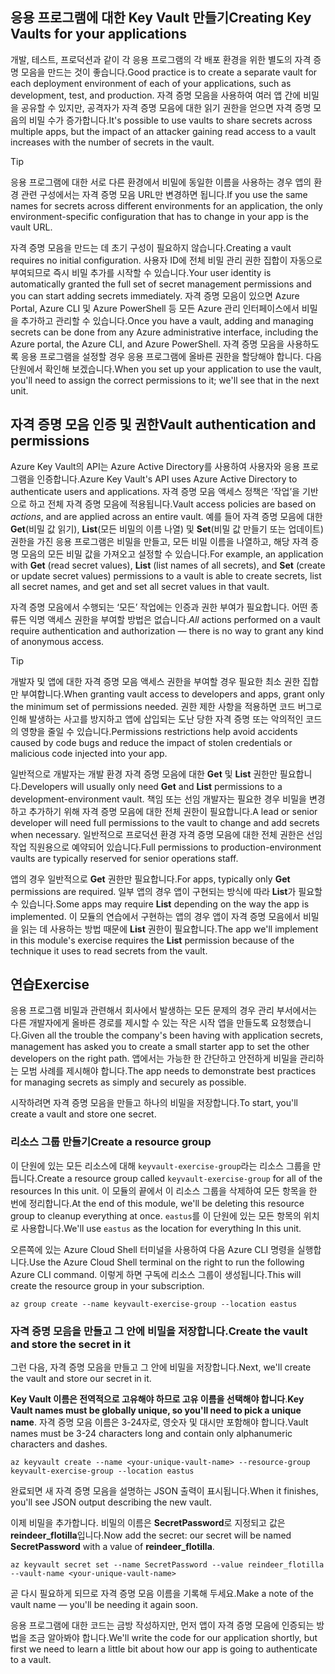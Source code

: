 ## <a name="creating-key-vaults-for-your-applications"></a><span data-ttu-id="affbc-101">응용 프로그램에 대한 Key Vault 만들기</span><span class="sxs-lookup"><span data-stu-id="affbc-101">Creating Key Vaults for your applications</span></span>

<span data-ttu-id="affbc-102">개발, 테스트, 프로덕션과 같이 각 응용 프로그램의 각 배포 환경을 위한 별도의 자격 증명 모음을 만드는 것이 좋습니다.</span><span class="sxs-lookup"><span data-stu-id="affbc-102">Good practice is to create a separate vault for each deployment environment of each of your applications, such as development, test, and production.</span></span> <span data-ttu-id="affbc-103">자격 증명 모음을 사용하여 여러 앱 간에 비밀을 공유할 수 있지만, 공격자가 자격 증명 모음에 대한 읽기 권한을 얻으면 자격 증명 모음의 비밀 수가 증가합니다.</span><span class="sxs-lookup"><span data-stu-id="affbc-103">It's possible to use vaults to share secrets across multiple apps, but the impact of an attacker gaining read access to a vault increases with the number of secrets in the vault.</span></span>

> [!TIP]
> <span data-ttu-id="affbc-104">응용 프로그램에 대한 서로 다른 환경에서 비밀에 동일한 이름을 사용하는 경우 앱의 환경 관련 구성에서는 자격 증명 모음 URL만 변경하면 됩니다.</span><span class="sxs-lookup"><span data-stu-id="affbc-104">If you use the same names for secrets across different environments for an application, the only environment-specific configuration that has to change in your app is the vault URL.</span></span>

<span data-ttu-id="affbc-105">자격 증명 모음을 만드는 데 초기 구성이 필요하지 않습니다.</span><span class="sxs-lookup"><span data-stu-id="affbc-105">Creating a vault requires no initial configuration.</span></span> <span data-ttu-id="affbc-106">사용자 ID에 전체 비밀 관리 권한 집합이 자동으로 부여되므로 즉시 비밀 추가를 시작할 수 있습니다.</span><span class="sxs-lookup"><span data-stu-id="affbc-106">Your user identity is automatically granted the full set of secret management permissions and you can start adding secrets immediately.</span></span> <span data-ttu-id="affbc-107">자격 증명 모음이 있으면 Azure Portal, Azure CLI 및 Azure PowerShell 등 모든 Azure 관리 인터페이스에서 비밀을 추가하고 관리할 수 있습니다.</span><span class="sxs-lookup"><span data-stu-id="affbc-107">Once you have a vault, adding and managing secrets can be done from any Azure administrative interface, including the Azure portal, the Azure CLI, and Azure PowerShell.</span></span> <span data-ttu-id="affbc-108">자격 증명 모음을 사용하도록 응용 프로그램을 설정할 경우 응용 프로그램에 올바른 권한을 할당해야 합니다. 다음 단원에서 확인해 보겠습니다.</span><span class="sxs-lookup"><span data-stu-id="affbc-108">When you set up your application to use the vault, you'll need to assign the correct permissions to it; we'll see that in the next unit.</span></span>

## <a name="vault-authentication-and-permissions"></a><span data-ttu-id="affbc-109">자격 증명 모음 인증 및 권한</span><span class="sxs-lookup"><span data-stu-id="affbc-109">Vault authentication and permissions</span></span>

<span data-ttu-id="affbc-110">Azure Key Vault의 API는 Azure Active Directory를 사용하여 사용자와 응용 프로그램을 인증합니다.</span><span class="sxs-lookup"><span data-stu-id="affbc-110">Azure Key Vault's API uses Azure Active Directory to authenticate users and applications.</span></span> <span data-ttu-id="affbc-111">자격 증명 모음 액세스 정책은 ‘작업’을 기반으로 하고 전체 자격 증명 모음에 적용됩니다.</span><span class="sxs-lookup"><span data-stu-id="affbc-111">Vault access policies are based on *actions*, and are applied across an entire vault.</span></span> <span data-ttu-id="affbc-112">예를 들어 자격 증명 모음에 대한 **Get**(비밀 값 읽기), **List**(모든 비밀의 이름 나열) 및 **Set**(비밀 값 만들기 또는 업데이트) 권한을 가진 응용 프로그램은 비밀을 만들고, 모든 비밀 이름을 나열하고, 해당 자격 증명 모음의 모든 비밀 값을 가져오고 설정할 수 있습니다.</span><span class="sxs-lookup"><span data-stu-id="affbc-112">For example, an application with **Get** (read secret values), **List** (list names of all secrets), and **Set** (create or update secret values) permissions to a vault is able to create secrets, list all secret names, and get and set all secret values in that vault.</span></span>

<span data-ttu-id="affbc-113">자격 증명 모음에서 수행되는 ‘모든’ 작업에는 인증과 권한 부여가 필요합니다. 어떤 종류든 익명 액세스 권한을 부여할 방법은 없습니다.</span><span class="sxs-lookup"><span data-stu-id="affbc-113">*All* actions performed on a vault require authentication and authorization &mdash; there is no way to grant any kind of anonymous access.</span></span>

> [!TIP]
> <span data-ttu-id="affbc-114">개발자 및 앱에 대한 자격 증명 모음 액세스 권한을 부여할 경우 필요한 최소 권한 집합만 부여합니다.</span><span class="sxs-lookup"><span data-stu-id="affbc-114">When granting vault access to developers and apps, grant only the minimum set of permissions needed.</span></span> <span data-ttu-id="affbc-115">권한 제한 사항을 적용하면 코드 버그로 인해 발생하는 사고를 방지하고 앱에 삽입되는 도난 당한 자격 증명 또는 악의적인 코드의 영향을 줄일 수 있습니다.</span><span class="sxs-lookup"><span data-stu-id="affbc-115">Permissions restrictions help avoid accidents caused by code bugs and reduce the impact of stolen credentials or malicious code injected into your app.</span></span>

<span data-ttu-id="affbc-116">일반적으로 개발자는 개발 환경 자격 증명 모음에 대한 **Get** 및 **List** 권한만 필요합니다.</span><span class="sxs-lookup"><span data-stu-id="affbc-116">Developers will usually only need **Get** and **List** permissions to a development-environment vault.</span></span> <span data-ttu-id="affbc-117">책임 또는 선임 개발자는 필요한 경우 비밀을 변경하고 추가하기 위해 자격 증명 모음에 대한 전체 권한이 필요합니다.</span><span class="sxs-lookup"><span data-stu-id="affbc-117">A lead or senior developer will need full permissions to the vault to change and add secrets when necessary.</span></span> <span data-ttu-id="affbc-118">일반적으로 프로덕션 환경 자격 증명 모음에 대한 전체 권한은 선임 작업 직원용으로 예약되어 있습니다.</span><span class="sxs-lookup"><span data-stu-id="affbc-118">Full permissions to production-environment vaults are typically reserved for senior operations staff.</span></span>

<span data-ttu-id="affbc-119">앱의 경우 일반적으로 **Get** 권한만 필요합니다.</span><span class="sxs-lookup"><span data-stu-id="affbc-119">For apps, typically only **Get** permissions are required.</span></span> <span data-ttu-id="affbc-120">일부 앱의 경우 앱이 구현되는 방식에 따라 **List**가 필요할 수 있습니다.</span><span class="sxs-lookup"><span data-stu-id="affbc-120">Some apps may require **List** depending on the way the app is implemented.</span></span> <span data-ttu-id="affbc-121">이 모듈의 연습에서 구현하는 앱의 경우 앱이 자격 증명 모음에서 비밀을 읽는 데 사용하는 방법 때문에 **List** 권한이 필요합니다.</span><span class="sxs-lookup"><span data-stu-id="affbc-121">The app we'll implement in this module's exercise requires the **List** permission because of the technique it uses to read secrets from the vault.</span></span>

## <a name="exercise"></a><span data-ttu-id="affbc-122">연습</span><span class="sxs-lookup"><span data-stu-id="affbc-122">Exercise</span></span>

<span data-ttu-id="affbc-123">응용 프로그램 비밀과 관련해서 회사에서 발생하는 모든 문제의 경우 관리 부서에서는 다른 개발자에게 올바른 경로를 제시할 수 있는 작은 시작 앱을 만들도록 요청했습니다.</span><span class="sxs-lookup"><span data-stu-id="affbc-123">Given all the trouble the company's been having with application secrets, management has asked you to create a small starter app to set the other developers on the right path.</span></span> <span data-ttu-id="affbc-124">앱에서는 가능한 한 간단하고 안전하게 비밀을 관리하는 모범 사례를 제시해야 합니다.</span><span class="sxs-lookup"><span data-stu-id="affbc-124">The app needs to demonstrate best practices for managing secrets as simply and securely as possible.</span></span>

<span data-ttu-id="affbc-125">시작하려면 자격 증명 모음을 만들고 하나의 비밀을 저장합니다.</span><span class="sxs-lookup"><span data-stu-id="affbc-125">To start, you'll create a vault and store one secret.</span></span>

### <a name="create-a-resource-group"></a><span data-ttu-id="affbc-126">리소스 그룹 만들기</span><span class="sxs-lookup"><span data-stu-id="affbc-126">Create a resource group</span></span>

<span data-ttu-id="affbc-127">이 단원에 있는 모든 리소스에 대해 `keyvault-exercise-group`라는 리소스 그룹을 만듭니다.</span><span class="sxs-lookup"><span data-stu-id="affbc-127">Create a resource group called `keyvault-exercise-group` for all of the resources In this unit.</span></span> <span data-ttu-id="affbc-128">이 모듈의 끝에서 이 리소스 그룹을 삭제하여 모든 항목을 한 번에 정리합니다.</span><span class="sxs-lookup"><span data-stu-id="affbc-128">At the end of this module, we'll be deleting this resource group to cleanup everything at once.</span></span> <span data-ttu-id="affbc-129">`eastus`를 이 단원에 있는 모든 항목의 위치로 사용합니다.</span><span class="sxs-lookup"><span data-stu-id="affbc-129">We'll use `eastus` as the location for everything In this unit.</span></span>

<span data-ttu-id="affbc-130">오른쪽에 있는 Azure Cloud Shell 터미널을 사용하여 다음 Azure CLI 명령을 실행합니다.</span><span class="sxs-lookup"><span data-stu-id="affbc-130">Use the Azure Cloud Shell terminal on the right to run the following Azure CLI command.</span></span> <span data-ttu-id="affbc-131">이렇게 하면 구독에 리소스 그룹이 생성됩니다.</span><span class="sxs-lookup"><span data-stu-id="affbc-131">This will create the resource group in your subscription.</span></span>

```azurecli
az group create --name keyvault-exercise-group --location eastus
```

### <a name="create-the-vault-and-store-the-secret-in-it"></a><span data-ttu-id="affbc-132">자격 증명 모음을 만들고 그 안에 비밀을 저장합니다.</span><span class="sxs-lookup"><span data-stu-id="affbc-132">Create the vault and store the secret in it</span></span>

<span data-ttu-id="affbc-133">그런 다음, 자격 증명 모음을 만들고 그 안에 비밀을 저장합니다.</span><span class="sxs-lookup"><span data-stu-id="affbc-133">Next, we'll create the vault and store our secret in it.</span></span>

<span data-ttu-id="affbc-134">**Key Vault 이름은 전역적으로 고유해야 하므로 고유 이름을 선택해야 합니다**.</span><span class="sxs-lookup"><span data-stu-id="affbc-134">**Key Vault names must be globally unique, so you'll need to pick a unique name**.</span></span> <span data-ttu-id="affbc-135">자격 증명 모음 이름은 3-24자로, 영숫자 및 대시만 포함해야 합니다.</span><span class="sxs-lookup"><span data-stu-id="affbc-135">Vault names must be 3-24 characters long and contain only alphanumeric characters and dashes.</span></span>

```azurecli
az keyvault create --name <your-unique-vault-name> --resource-group keyvault-exercise-group --location eastus
```

<span data-ttu-id="affbc-136">완료되면 새 자격 증명 모음을 설명하는 JSON 출력이 표시됩니다.</span><span class="sxs-lookup"><span data-stu-id="affbc-136">When it finishes, you'll see JSON output describing the new vault.</span></span>

<span data-ttu-id="affbc-137">이제 비밀을 추가합니다. 비밀의 이름은 **SecretPassword**로 지정되고 값은 **reindeer_flotilla**입니다.</span><span class="sxs-lookup"><span data-stu-id="affbc-137">Now add the secret: our secret will be named **SecretPassword** with a value of **reindeer_flotilla**.</span></span>

```azurecli
az keyvault secret set --name SecretPassword --value reindeer_flotilla --vault-name <your-unique-vault-name>
```

<span data-ttu-id="affbc-138">곧 다시 필요하게 되므로 자격 증명 모음 이름을 기록해 두세요.</span><span class="sxs-lookup"><span data-stu-id="affbc-138">Make a note of the vault name &mdash; you'll be needing it again soon.</span></span>

<span data-ttu-id="affbc-139">응용 프로그램에 대한 코드는 금방 작성하지만, 먼저 앱이 자격 증명 모음에 인증되는 방법을 조금 알아봐야 합니다.</span><span class="sxs-lookup"><span data-stu-id="affbc-139">We'll write the code for our application shortly, but first we need to learn a little bit about how our app is going to authenticate to a vault.</span></span>